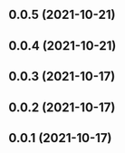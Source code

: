 ## 0.0.5 (2021-10-21)



## 0.0.4 (2021-10-21)



## 0.0.3 (2021-10-17)



## 0.0.2 (2021-10-17)



## 0.0.1 (2021-10-17)



